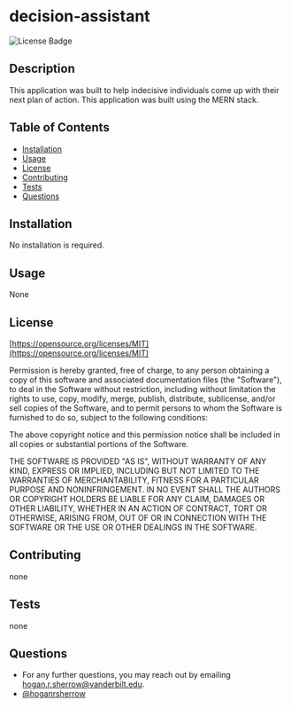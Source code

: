 # decision-assistant

![License Badge](https://img.shields.io/badge/License-MIT-yellow.svg)

## Description
This application was built to help indecisive individuals come up with their next plan of action. This application was built using the MERN stack.

## Table of Contents
 - [Installation](#installation)
 - [Usage](#usage)
 - [License](#license)
 - [Contributing](#contributing)
 - [Tests](#tests)
 - [Questions](#Questions)

## Installation
No installation is required.

## Usage
None

## License
[https://opensource.org/licenses/MIT](https://opensource.org/licenses/MIT)

Permission is hereby granted, free of charge, to any person obtaining a copy of this software and associated documentation files (the "Software"), to deal in the Software without restriction, including without limitation the rights to use, copy, modify, merge, publish, distribute, sublicense, and/or sell copies of the Software, and to permit persons to whom the Software is furnished to do so, subject to the following conditions:

The above copyright notice and this permission notice shall be included in all copies or substantial portions of the Software.
    
THE SOFTWARE IS PROVIDED "AS IS", WITHOUT WARRANTY OF ANY KIND, EXPRESS OR IMPLIED, INCLUDING BUT NOT LIMITED TO THE WARRANTIES OF MERCHANTABILITY, FITNESS FOR A PARTICULAR PURPOSE AND NONINFRINGEMENT. IN NO EVENT SHALL THE AUTHORS OR COPYRIGHT HOLDERS BE LIABLE FOR ANY CLAIM, DAMAGES OR OTHER LIABILITY, WHETHER IN AN ACTION OF CONTRACT, TORT OR OTHERWISE, ARISING FROM, OUT OF OR IN CONNECTION WITH THE SOFTWARE OR THE USE OR OTHER DEALINGS IN THE SOFTWARE.

## Contributing
none
## Tests
none
## Questions
 * For any further questions, you may reach out by emailing [hogan.r.sherrow@vanderbilt.edu](hogan.r.sherrow@vanderbilt.edu).
 * [@hoganrsherrow](www.https://github.com/hoganrsherrow)